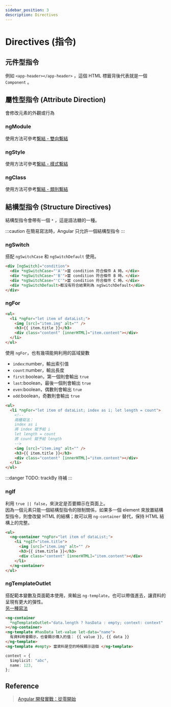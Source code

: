 ```yaml
---
sidebar_position: 3
description: Directives
---
```


# Directives (指令)

## 元件型指令

例如 `<app-header></app-header>` ，這個 HTML 標籤背後代表就是一個 `Component` 。

## 屬性型指令 (Attribute Direction)

會修改元素的外觀或行為

### ngModule

使用方法可參考[繫結 - 雙向繫結](/docs/Angular/angular_binding.md#雙向繫結-two-way-binding)

### ngStyle

使用方法可參考[繫結 - 樣式繫結](/docs/Angular/angular_binding.md#樣式繫結-style-binding)

### ngClass

使用方法可參考[繫結 - 類別繫結](/docs/Angular/angular_binding.md#類別繫結-class-binding)

## 結構型指令 (Structure Directives)

結構型指令會帶有一個 `*` ，這是語法糖的一種。

:::caution
在簡易寫法時，Angular 只允許一個結構型指令
:::

### ngSwitch

搭配 `ngSwitchCase` 和 `ngSwitchDefault` 使用。

```html
<div [ngSwitch]="condition">
  <div *ngSwitchCase="'A'">當 condition 符合條件 A 時。</div>
  <div *ngSwitchCase="'B'">當 condition 符合條件 B 時。</div>
  <div *ngSwitchCase="'C'">當 condition 符合條件 C 時。</div>
  <div *ngSwitchDefault>都沒有符合結果則為 ngSwitchDefault</div>
</div>
```

### ngFor

```html
<ul>
  <li *ngFor="let item of dataList;">
    <img [src]="item.img" alt="" />
    <h3>{{ item.title }}</h3>
    <div class="content" [innerHTML]="item.content"></div>
  </li>
</ul>
```

使用 `ngFor`，也有幾項能夠利用的區域變數

- `index`:number，輸出索引值
- `count`:number，輸出長度
- `first`:boolean，第一個則會輸出 `true`
- `last`:boolean，最後一個則會輸出 `true`
- `even`:boolean，偶數則會輸出 `true`
- `odd`:boolean，奇數則會輸出 `true`

```html
<ul>
  <li *ngFor="let item of dataList; index as i; let length = count">
    <!-- 
    兩種寫法：
    index as i
    將 index 賦予給 i
    let length = count
    將 count 賦予給 length
    -->
    <img [src]="item.img" alt="" />
    <h3>{{ item.title }}</h3>
    <div class="content" [innerHTML]="item.content"></div>
  </li>
</ul>
```

:::danger
TODO: trackBy 待補
:::

### ngIf

利用 `true || false`，來決定是否要顯示在頁面上。<br />
因為一個元素只能一個結構型指令的限制關係，如果多一個 element 來放置結構型指令，則會改變 HTML 的結構；故可以用 `ng-container` 替代，保持 HTML 結構上的完整。

```html
<ul>
  <ng-container *ngFor="let item of dataList;">
    <li *ngIf="item.title">
      <img [src]="item.img" alt="" />
      <h3>{{ item.title }}</h3>
      <div class="content" [innerHTML]="item.content"></div>
    </li>
  </ng-container>
</ul>
```

### ngTemplateOutlet

搭配範本變數及頁面範本使用，來輸出 `ng-template`，也可以帶值進去，讓資料的呈現有更大的彈性。<br />
[另一種寫法](/docs/Angular/angular_template-reference.md#ngtemplateoutlet)

```html
<ng-container
  *ngTemplateOutlet="data.length ? hasData : empty; context: context"
></ng-container>
<ng-template #hasData let-value let-data="name">
  有資料時會顯示，也會顯示傳入的值： {{ value }}, {{ data }}
</ng-template>
<ng-template #empty> 當資料是空的時候顯示這個 </ng-template>
```

```typescript
context = {
  $implicit: "abc",
  name: 123,
};
```

## Reference

> [Angular 開發實戰：從零開始](https://www.udemy.com/course/angular-zero/)
